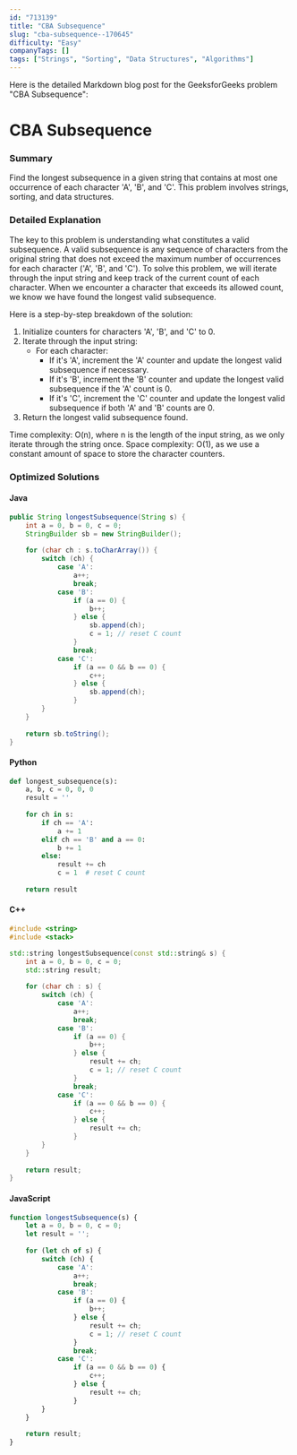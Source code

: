```yaml
---
id: "713139"
title: "CBA Subsequence"
slug: "cba-subsequence--170645"
difficulty: "Easy"
companyTags: []
tags: ["Strings", "Sorting", "Data Structures", "Algorithms"]
---
```


Here is the detailed Markdown blog post for the GeeksforGeeks problem "CBA Subsequence":

**CBA Subsequence**
==================

### Summary
Find the longest subsequence in a given string that contains at most one occurrence of each character 'A', 'B', and 'C'. This problem involves strings, sorting, and data structures.

### Detailed Explanation
The key to this problem is understanding what constitutes a valid subsequence. A valid subsequence is any sequence of characters from the original string that does not exceed the maximum number of occurrences for each character ('A', 'B', and 'C'). To solve this problem, we will iterate through the input string and keep track of the current count of each character. When we encounter a character that exceeds its allowed count, we know we have found the longest valid subsequence.

Here is a step-by-step breakdown of the solution:

1. Initialize counters for characters 'A', 'B', and 'C' to 0.
2. Iterate through the input string:
   - For each character:
     - If it's 'A', increment the 'A' counter and update the longest valid subsequence if necessary.
     - If it's 'B', increment the 'B' counter and update the longest valid subsequence if the 'A' count is 0.
     - If it's 'C', increment the 'C' counter and update the longest valid subsequence if both 'A' and 'B' counts are 0.
3. Return the longest valid subsequence found.

Time complexity: O(n), where n is the length of the input string, as we only iterate through the string once. Space complexity: O(1), as we use a constant amount of space to store the character counters.

### Optimized Solutions

#### Java
```java
public String longestSubsequence(String s) {
    int a = 0, b = 0, c = 0;
    StringBuilder sb = new StringBuilder();
    
    for (char ch : s.toCharArray()) {
        switch (ch) {
            case 'A':
                a++;
                break;
            case 'B':
                if (a == 0) {
                    b++;
                } else {
                    sb.append(ch);
                    c = 1; // reset C count
                }
                break;
            case 'C':
                if (a == 0 && b == 0) {
                    c++;
                } else {
                    sb.append(ch);
                }
        }
    }
    
    return sb.toString();
}
```

#### Python
```python
def longest_subsequence(s):
    a, b, c = 0, 0, 0
    result = ''
    
    for ch in s:
        if ch == 'A':
            a += 1
        elif ch == 'B' and a == 0:
            b += 1
        else:
            result += ch
            c = 1  # reset C count
    
    return result
```

#### C++
```cpp
#include <string>
#include <stack>

std::string longestSubsequence(const std::string& s) {
    int a = 0, b = 0, c = 0;
    std::string result;
    
    for (char ch : s) {
        switch (ch) {
            case 'A':
                a++;
                break;
            case 'B':
                if (a == 0) {
                    b++;
                } else {
                    result += ch;
                    c = 1; // reset C count
                }
                break;
            case 'C':
                if (a == 0 && b == 0) {
                    c++;
                } else {
                    result += ch;
                }
        }
    }
    
    return result;
}
```

#### JavaScript
```javascript
function longestSubsequence(s) {
    let a = 0, b = 0, c = 0;
    let result = '';
    
    for (let ch of s) {
        switch (ch) {
            case 'A':
                a++;
                break;
            case 'B':
                if (a == 0) {
                    b++;
                } else {
                    result += ch;
                    c = 1; // reset C count
                }
                break;
            case 'C':
                if (a == 0 && b == 0) {
                    c++;
                } else {
                    result += ch;
                }
        }
    }
    
    return result;
}
```
